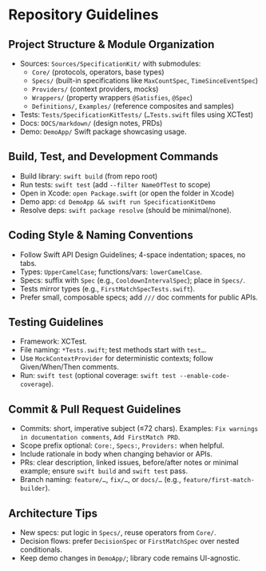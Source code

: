 # Repository Guidelines

## Project Structure & Module Organization
- Sources: `Sources/SpecificationKit/` with submodules:
  - `Core/` (protocols, operators, base types)
  - `Specs/` (built-in specifications like `MaxCountSpec`, `TimeSinceEventSpec`)
  - `Providers/` (context providers, mocks)
  - `Wrappers/` (property wrappers `@Satisfies`, `@Spec`)
  - `Definitions/`, `Examples/` (reference composites and samples)
- Tests: `Tests/SpecificationKitTests/` (`…Tests.swift` files using XCTest)
- Docs: `DOCS/markdown/` (design notes, PRDs)
- Demo: `DemoApp/` Swift package showcasing usage.

## Build, Test, and Development Commands
- Build library: `swift build` (from repo root)
- Run tests: `swift test` (add `--filter NameOfTest` to scope)
- Open in Xcode: `open Package.swift` (or open the folder in Xcode)
- Demo app: `cd DemoApp && swift run SpecificationKitDemo`
- Resolve deps: `swift package resolve` (should be minimal/none).

## Coding Style & Naming Conventions
- Follow Swift API Design Guidelines; 4-space indentation; spaces, no tabs.
- Types: `UpperCamelCase`; functions/vars: `lowerCamelCase`.
- Specs: suffix with `Spec` (e.g., `CooldownIntervalSpec`); place in `Specs/`.
- Tests mirror types (e.g., `FirstMatchSpecTests.swift`).
- Prefer small, composable specs; add `///` doc comments for public APIs.

## Testing Guidelines
- Framework: XCTest.
- File naming: `*Tests.swift`; test methods start with `test…`.
- Use `MockContextProvider` for deterministic contexts; follow Given/When/Then comments.
- Run: `swift test` (optional coverage: `swift test --enable-code-coverage`).

## Commit & Pull Request Guidelines
- Commits: short, imperative subject (≤72 chars). Examples: `Fix warnings in documentation comments`, `Add FirstMatch PRD`.
- Scope prefix optional: `Core:`, `Specs:`, `Providers:` when helpful.
- Include rationale in body when changing behavior or APIs.
- PRs: clear description, linked issues, before/after notes or minimal example; ensure `swift build` and `swift test` pass.
- Branch naming: `feature/…`, `fix/…`, or `docs/…` (e.g., `feature/first-match-builder`).

## Architecture Tips
- New specs: put logic in `Specs/`, reuse operators from `Core/`.
- Decision flows: prefer `DecisionSpec` or `FirstMatchSpec` over nested conditionals.
- Keep demo changes in `DemoApp/`; library code remains UI-agnostic.
